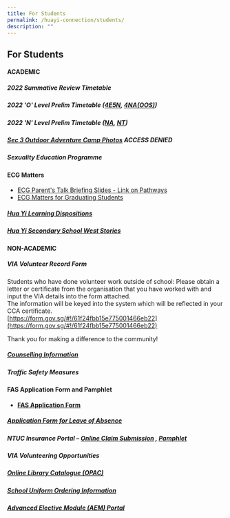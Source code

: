 ```yaml
---
title: For Students
permalink: /huayi-connection/students/
description: ""
---
```

## For Students

#### ACADEMIC

##### 2022 Summative Review Timetable

##### 2022 'O' Level Prelim Timetable ([4E5N](/files/O%20Level%20Prelim%20Timetable%202022_final.pdf), [4NA(OOS)](/files/O%20Level%20Prelim%20Timetable%202022%20NA_OOS_final.pdf))

##### 2022 'N' Level Prelim Timetable ([NA](/files/NA%20level%20Prelim%20Timetable%202022_final.pdf), [NT](/files/NT%20level%20Prelim%20Timetable%202022_final.pdf))

##### **[Sec 3 Outdoor Adventure Camp Photos](https://drive.google.com/drive/folders/1I9tkONThAwXdXuwkKVho1Adrnn0vsuaU?usp=sharing)** **ACCESS DENIED**

##### Sexuality Education Programme

#### ECG Matters

* [ECG Parent's Talk Briefing Slides - Link on Pathways](/files/HYSS%20ECG%20Parents%20Talk%20_Links%20on%20Pathways.pdf)
* [ECG Matters for Graduating Students](https://drive.google.com/drive/folders/1_-ni4eu9dpAkfk3whR42gSzfptDi25Tg)

##### [Hua Yi Learning Dispositions](/files/HYSS%20Learning%20Dispositions%202020%20(for%20school%20website%202020)%20(with%20translations).pdf)

##### [Hua Yi Secondary School West Stories](/files/WESTORIES%202020-pages-35-36.pdf)

#### NON-ACADEMIC

##### VIA Volunteer Record Form

Students who have done volunteer work outside of school: Please obtain a letter or certificate from the organisation that you have worked with and input the VIA details into the form attached.  
The information will be keyed into the system which will be reflected in your CCA certificate.  
[https://form.gov.sg/#!/61f24fbb15e775001466eb22](https://form.gov.sg/#!/61f24fbb15e775001466eb22)  
  
Thank you for making a difference to the community!

##### [Counselling Information](/files/Student%20handbook%202022_Counselling%20info%20June12.pdf)

##### Traffic Safety Measures

#### FAS Application Form and Pamphlet

*   **[FAS Application Form](https://go.gov.sg/moe-efas)**

##### **[Application Form for Leave of Absence](https://form.gov.sg/60c010245259b6001101815d)**

##### NTUC Insurance Portal – **[Online Claim Submission](https://studentgpa.incomegroupins.com.sg/#/)** , [Pamphlet](/files/Product%20Fact%20Sheet%20Year%202022%20Sep%202022.pdf)

##### VIA Volunteering Opportunities

##### **[Online Library Catalogue (OPAC)](https://schoolibrary.moe.edu.sg/huayisec)**

##### [School Uniform Ordering Information](/files/SchoolUniformOrderInfo.pdf)

##### **[Advanced Elective Module (AEM) Portal](https://aem.moe.gov.sg/)**
